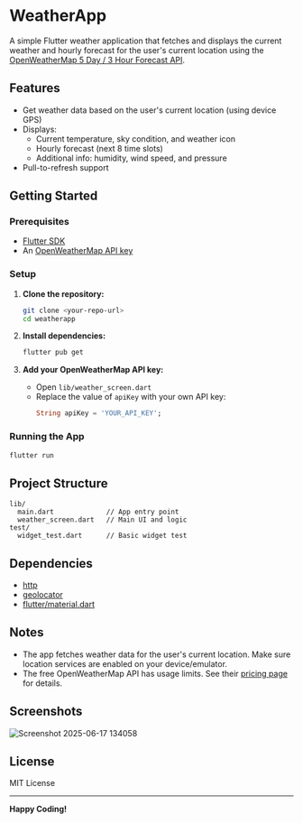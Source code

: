 # WeatherApp

A simple Flutter weather application that fetches and displays the current weather and hourly forecast for the user's current location using the [OpenWeatherMap 5 Day / 3 Hour Forecast API](https://openweathermap.org/forecast5).

## Features

- Get weather data based on the user's current location (using device GPS)
- Displays:
  - Current temperature, sky condition, and weather icon
  - Hourly forecast (next 8 time slots)
  - Additional info: humidity, wind speed, and pressure
- Pull-to-refresh support

## Getting Started

### Prerequisites

- [Flutter SDK](https://flutter.dev/docs/get-started/install)
- An [OpenWeatherMap API key](https://openweathermap.org/appid)

### Setup

1. **Clone the repository:**
   ```sh
   git clone <your-repo-url>
   cd weatherapp
   ```

2. **Install dependencies:**
   ```sh
   flutter pub get
   ```

3. **Add your OpenWeatherMap API key:**
   - Open `lib/weather_screen.dart`
   - Replace the value of `apiKey` with your own API key:
     ```dart
     String apiKey = 'YOUR_API_KEY';
     ```

### Running the App

```sh
flutter run
```

## Project Structure

```
lib/
  main.dart             // App entry point
  weather_screen.dart   // Main UI and logic
test/
  widget_test.dart      // Basic widget test
```

## Dependencies

- [http](https://pub.dev/packages/http)
- [geolocator](https://pub.dev/packages/geolocator)
- [flutter/material.dart](https://api.flutter.dev/flutter/material/material-library.html)

## Notes

- The app fetches weather data for the user's current location. Make sure location services are enabled on your device/emulator.
- The free OpenWeatherMap API has usage limits. See their [pricing page](https://openweathermap.org/price) for details.

## Screenshots

![Screenshot 2025-06-17 134058](https://github.com/user-attachments/assets/2879eadb-797d-47f8-9faf-892f5baa6932)


## License

MIT License

---

**Happy Coding!**
